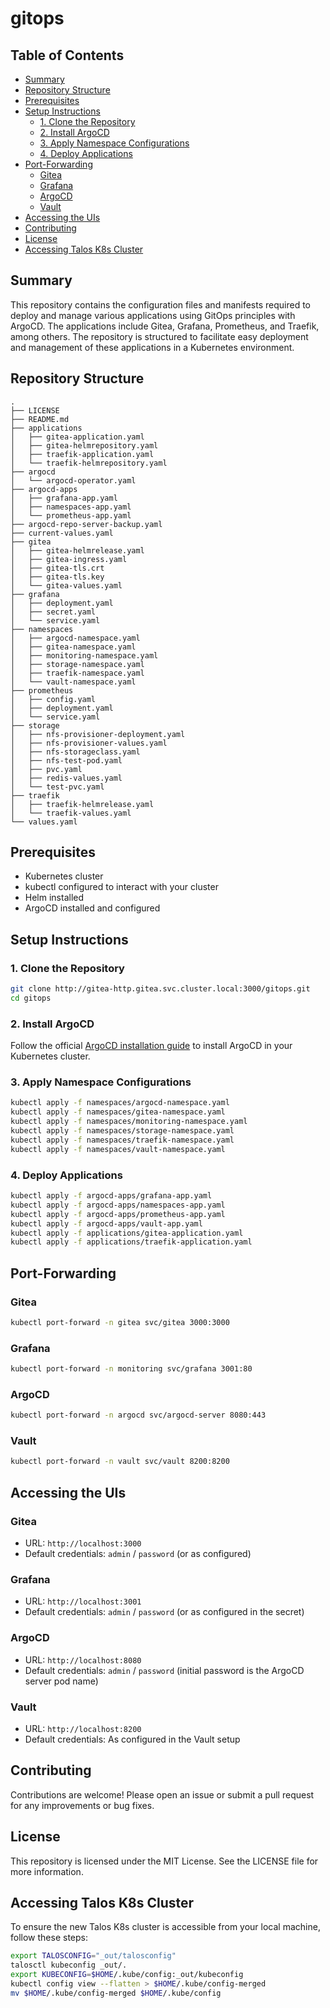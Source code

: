 # gitops

## Table of Contents
- [Summary](#summary)
- [Repository Structure](#repository-structure)
- [Prerequisites](#prerequisites)
- [Setup Instructions](#setup-instructions)
    - [1. Clone the Repository](#1-clone-the-repository)
    - [2. Install ArgoCD](#2-install-argocd)
    - [3. Apply Namespace Configurations](#3-apply-namespace-configurations)
    - [4. Deploy Applications](#4-deploy-applications)
- [Port-Forwarding](#port-forwarding)
    - [Gitea](#gitea)
    - [Grafana](#grafana)
    - [ArgoCD](#argocd)
    - [Vault](#vault)
- [Accessing the UIs](#accessing-the-uis)
- [Contributing](#contributing)
- [License](#license)
- [Accessing Talos K8s Cluster](#accessing-talos-k8s-cluster)

## Summary
This repository contains the configuration files and manifests required to deploy and manage various applications using GitOps principles with ArgoCD. The applications include Gitea, Grafana, Prometheus, and Traefik, among others. The repository is structured to facilitate easy deployment and management of these applications in a Kubernetes environment.

## Repository Structure
```
.
├── LICENSE
├── README.md
├── applications
│   ├── gitea-application.yaml
│   ├── gitea-helmrepository.yaml
│   ├── traefik-application.yaml
│   └── traefik-helmrepository.yaml
├── argocd
│   └── argocd-operator.yaml
├── argocd-apps
│   ├── grafana-app.yaml
│   ├── namespaces-app.yaml
│   └── prometheus-app.yaml
├── argocd-repo-server-backup.yaml
├── current-values.yaml
├── gitea
│   ├── gitea-helmrelease.yaml
│   ├── gitea-ingress.yaml
│   ├── gitea-tls.crt
│   ├── gitea-tls.key
│   └── gitea-values.yaml
├── grafana
│   ├── deployment.yaml
│   ├── secret.yaml
│   └── service.yaml
├── namespaces
│   ├── argocd-namespace.yaml
│   ├── gitea-namespace.yaml
│   ├── monitoring-namespace.yaml
│   ├── storage-namespace.yaml
│   ├── traefik-namespace.yaml
│   └── vault-namespace.yaml
├── prometheus
│   ├── config.yaml
│   ├── deployment.yaml
│   └── service.yaml
├── storage
│   ├── nfs-provisioner-deployment.yaml
│   ├── nfs-provisioner-values.yaml
│   ├── nfs-storageclass.yaml
│   ├── nfs-test-pod.yaml
│   ├── pvc.yaml
│   ├── redis-values.yaml
│   └── test-pvc.yaml
├── traefik
│   ├── traefik-helmrelease.yaml
│   └── traefik-values.yaml
└── values.yaml
```

## Prerequisites
- Kubernetes cluster
- kubectl configured to interact with your cluster
- Helm installed
- ArgoCD installed and configured

## Setup Instructions

### 1. Clone the Repository
```sh
git clone http://gitea-http.gitea.svc.cluster.local:3000/gitops.git
cd gitops
```

### 2. Install ArgoCD
Follow the official [ArgoCD installation guide](https://argo-cd.readthedocs.io/en/stable/getting_started/) to install ArgoCD in your Kubernetes cluster.

### 3. Apply Namespace Configurations
```sh
kubectl apply -f namespaces/argocd-namespace.yaml
kubectl apply -f namespaces/gitea-namespace.yaml
kubectl apply -f namespaces/monitoring-namespace.yaml
kubectl apply -f namespaces/storage-namespace.yaml
kubectl apply -f namespaces/traefik-namespace.yaml
kubectl apply -f namespaces/vault-namespace.yaml
```

### 4. Deploy Applications
```sh
kubectl apply -f argocd-apps/grafana-app.yaml
kubectl apply -f argocd-apps/namespaces-app.yaml
kubectl apply -f argocd-apps/prometheus-app.yaml
kubectl apply -f argocd-apps/vault-app.yaml
kubectl apply -f applications/gitea-application.yaml
kubectl apply -f applications/traefik-application.yaml
```

## Port-Forwarding

### Gitea
```sh
kubectl port-forward -n gitea svc/gitea 3000:3000
```

### Grafana
```sh
kubectl port-forward -n monitoring svc/grafana 3001:80
```

### ArgoCD
```sh
kubectl port-forward -n argocd svc/argocd-server 8080:443
```

### Vault
```sh
kubectl port-forward -n vault svc/vault 8200:8200
```

## Accessing the UIs

### Gitea
- URL: `http://localhost:3000`
- Default credentials: `admin` / `password` (or as configured)

### Grafana
- URL: `http://localhost:3001`
- Default credentials: `admin` / `password` (or as configured in the secret)

### ArgoCD
- URL: `http://localhost:8080`
- Default credentials: `admin` / `password` (initial password is the ArgoCD server pod name)

### Vault
- URL: `http://localhost:8200`
- Default credentials: As configured in the Vault setup

## Contributing
Contributions are welcome! Please open an issue or submit a pull request for any improvements or bug fixes.

## License
This repository is licensed under the MIT License. See the LICENSE file for more information.

## Accessing Talos K8s Cluster
To ensure the new Talos K8s cluster is accessible from your local machine, follow these steps:
```sh
export TALOSCONFIG="_out/talosconfig"
talosctl kubeconfig _out/.
export KUBECONFIG=$HOME/.kube/config:_out/kubeconfig
kubectl config view --flatten > $HOME/.kube/config-merged
mv $HOME/.kube/config-merged $HOME/.kube/config
```
